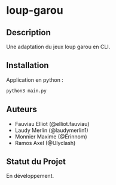 # loup-garou

## Description
Une adaptation du jeux loup garou en CLI.

## Installation
Application en python :

```python
python3 main.py
```

## Auteurs

- Fauviau Elliot (@elliot.fauviau)
- Laudy Merlin   (@laudymerlin1)
- Monnier Maxime (@Erinnom)
- Ramos Axel     (@Ulyclash)

## Statut du Projet
 En développement.
